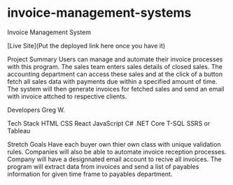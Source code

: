 # invoice-management-systems

Invoice Management System

[Live Site](Put the deployed link here once you have it)

Project Summary
Users can manage and automate their invoice processes with this program.  The sales team enters sales details of closed sales. The accounting department can access these sales and at the click of a button fetch all sales data with payments due within a specified amount of time. The system will then generate invoices for fetched sales and send an email with invoice attched to respective clients. 

Developers
Greg W.

Tech Stack
HTML
CSS
React
JavaScript
C#
.NET Core
T-SQL
SSRS or Tableau


Stretch Goals
Have each buyer own thier own class with unique validation rules.
Companies will also be able to automate invoice reception processes.
Company will have a designnated email account to recive all invoices.
The program will extract data from invoices and send a list of payables information for given time frame to payables department.
